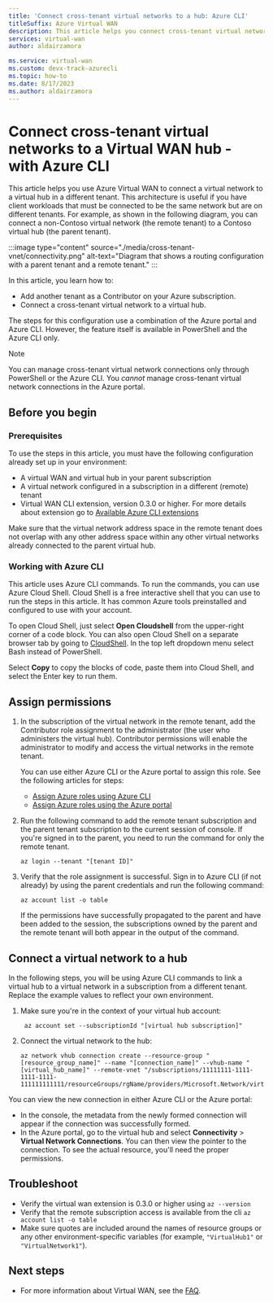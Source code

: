 ```yaml
---
title: 'Connect cross-tenant virtual networks to a hub: Azure CLI'
titleSuffix: Azure Virtual WAN
description: This article helps you connect cross-tenant virtual networks to a virtual hub by using Azure CLI.
services: virtual-wan
author: aldairzamora

ms.service: virtual-wan
ms.custom: devx-track-azurecli
ms.topic: how-to
ms.date: 8/17/2023
ms.author: aldairzamora
---
```

# Connect cross-tenant virtual networks to a Virtual WAN hub - with Azure CLI

This article helps you use Azure Virtual WAN to connect a virtual network to a virtual hub in a different tenant. This architecture is useful if you have client workloads that must be connected to be the same network but are on different tenants. For example, as shown in the following diagram, you can connect a non-Contoso virtual network (the remote tenant) to a Contoso virtual hub (the parent tenant).

:::image type="content" source="./media/cross-tenant-vnet/connectivity.png" alt-text="Diagram that shows a routing configuration with a parent tenant and a remote tenant." :::

In this article, you learn how to:

* Add another tenant as a Contributor on your Azure subscription.
* Connect a cross-tenant virtual network to a virtual hub.

The steps for this configuration use a combination of the Azure portal and Azure CLI. However, the feature itself is available in PowerShell and the Azure CLI only.

>[!NOTE]
> You can manage cross-tenant virtual network connections only through PowerShell or the Azure CLI. You *cannot* manage cross-tenant virtual network connections in the Azure portal.

## Before you begin

### Prerequisites

To use the steps in this article, you must have the following configuration already set up in your environment:

* A virtual WAN and virtual hub in your parent subscription
* A virtual network configured in a subscription in a different (remote) tenant
* Virtual WAN CLI extension, version 0.3.0 or higher. For more details about extension go to [Available Azure CLI extensions](https://learn.microsoft.com/cli/azure/azure-cli-extensions-list)

Make sure that the virtual network address space in the remote tenant does not overlap with any other address space within any other virtual networks already connected to the parent virtual hub.

### Working with Azure CLI

This article uses Azure CLI commands. To run the commands, you can use Azure Cloud Shell. Cloud Shell is a free interactive shell that you can use to run the steps in this article. It has common Azure tools preinstalled and configured to use with your account.

To open Cloud Shell, just select **Open Cloudshell** from the upper-right corner of a code block. You can also open Cloud Shell on a separate browser tab by going to [CloudShell](https://portal.azure.com/#cloudshell/). In the top left dropdown menu select Bash instead of PowerShell.

Select **Copy** to copy the blocks of code, paste them into Cloud Shell, and select the Enter key to run them.

## <a name="rights"></a>Assign permissions

1. In the subscription of the virtual network in the remote tenant, add the Contributor role assignment to the administrator (the user who administers the virtual hub). Contributor permissions will enable the administrator to modify and access the virtual networks in the remote tenant. 

   You can use either Azure CLI or the Azure portal to assign this role. See the following articles for steps:

   * [Assign Azure roles using Azure CLI](../role-based-access-control/role-assignments-cli.md)
   * [Assign Azure roles using the Azure portal](../role-based-access-control/role-assignments-portal.md)

2. Run the following command to add the remote tenant subscription and the parent tenant subscription to the current session of console. If you're signed in to the parent, you need to run the command for only the remote tenant.

   ```azurecli-interactive
   az login --tenant "[tenant ID]"
   ```

3. Verify that the role assignment is successful. Sign in to Azure CLI (if not already) by using the parent credentials and run the following command:

   ```azurecli-interactive
   az account list -o table
   ```

   If the permissions have successfully propagated to the parent and have been added to the session, the subscriptions owned by the parent and the remote tenant will both appear in the output of the command.

## <a name="connect"></a>Connect a virtual network to a hub

In the following steps, you will be using Azure CLI commands to link a virtual hub to a virtual network in a subscription from a different tenant. Replace the example values to reflect your own environment.

1. Make sure you're in the context of your virtual hub account:

   ```azurecli-interactive
    az account set --subscriptionId "[virtual hub subscription]"
   ```

2. Connect the virtual network to the hub:

   ```azurecli-interactive
   az network vhub connection create --resource-group "[resource_group_name]" --name "[connection_name]" --vhub-name "[virtual_hub_name]" --remote-vnet "/subscriptions/11111111-1111-1111-1111-111111111111/resourceGroups/rgName/providers/Microsoft.Network/virtualNetworks/vnetName"
   ```

You can view the new connection in either Azure CLI or the Azure portal:

* In the console, the metadata from the newly formed connection will appear if the connection was successfully formed.
* In the Azure portal, go to the virtual hub and select **Connectivity** > **Virtual Network Connections**. You can then view the pointer to the connection. To see the actual resource, you'll need the proper permissions.

## <a name="troubleshoot"></a>Troubleshoot

* Verify the virtual wan extension is 0.3.0 or higher using ```az --version```
* Verify that the remote subscription access is available from the cli ```az account list -o table```
* Make sure quotes are included around the names of resource groups or any other environment-specific variables (for example, `"VirtualHub1"` or `"VirtualNetwork1"`).

## Next steps

- For more information about Virtual WAN, see the [FAQ](virtual-wan-faq.md).